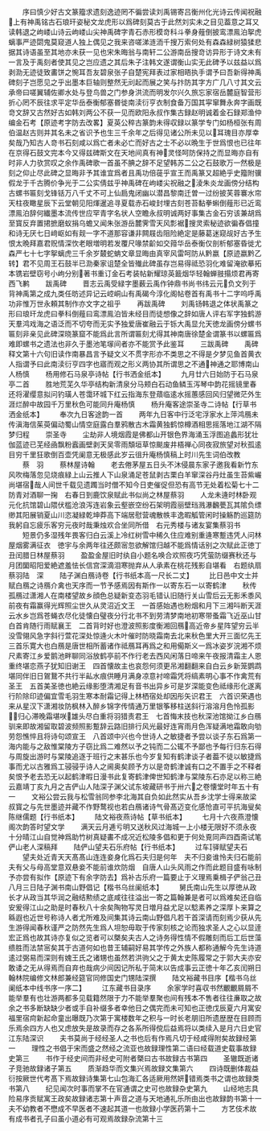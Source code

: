 <!-- { "loadSidebar": true } -->
　　序曰慎少好古文篆籀求遗刻逸迹罔不徧尝读刘禹锡寄吕衡州化光诗云传闻祝融上有神禹铭古石琅玕姿秘文龙虎形以爲碑刻莫古于此然刘实未之目见葢意之耳又读韩退之岣嵝山诗云岣嵝山尖神禹碑字青石赤形模竒科斗拳身薤倒披鸾漂鳯泊挐虎螭事严迹閟鬼莫窥道人独上偶见之我来咨嗟涕涟洏千搜万索何处有森森緑树猿猱悲据其诗语虽至其地亦未获一见也宋朱晦翁与南轩二公游南岳搜竒访异形于诗文未有一言及于禹刻者使其见之岂应遗之其后朱子注韩文遂谓衡山实无此碑予以兹益以爲剥泐无迹徒致畵饼之惋耳吾友碧泉张子自楚宪拜表过家相晤执手谓予曰吾新得神禹碑刻子岂愿见之乎出墨本巨轴则整然无刓起而展之笑与抃防其字方广几八寸其文云承帝曰嗟翼辅佐卿水处与登鸟兽之门参身洪流而明发尔兴久旅忘家宿岳麓庭智营形折心罔不辰往求平定华岳泰衡郁塞昬徙南渎衍亨衣制食备万国其寜窜舞永奔字画既竒文辞又古然好古如韩刘两公不获一见而欧阳永叔作集古録赵明诚着金石録郑渔仲编金石考【原迹考字防去改畧】夏英公稡古篆韵未得収録以篆学专门如杨桓张有周伯温赵古则并其名未之省识予也生三千余年之后得见诸公所未见以耳瑰目亦厚幸矣哉乃知古人竒书石刻咸以爲亡者未必亡而好古之士不必以晩生于世爲恨也已往年在京得石鼓文完本今又得兹碑斯文在天地间真有神灵怪呵防保持之而显晦亦自有时非人力欤赏叹之余作禹碑歌一首虽不腆之辞不足望韩苏二公之石鼓歌万一然极是刻之仰止尽此碑之显晦非予其谁宜爲者且禹功倍蓰乎宣王而禹篆又超絶乎史籀附骥假龙于千古腾价争光于二公实倩兹乎神禹碑在岣嵝尖祝融之淩朱炎龙画傍分结构古螺书匾刻戈锋铦万八千丈不可上仙扃鬼闭幽以潜昌黎南迁曽一过纷披芙蓉褰水帘天柱夜瞰星辰下云堂朝见阳煇暹追寻夏载赤石峻封埋古刻苍苔黏拳蝌倒薤形已近鸾漂鳯泊辞何纎墨本流传世应罕青字名状人空瞻永叔明诚两好事集古金石穷该兼胡爲至寳反弃置捃摭磨蚁捐乌蟾又闻朱张游岳麓霁雪天风彯裾搜灵索秘迹欲徧舂倡撞和诗无厌七日﨑岖如有觌一字不道那容谦非闗屐齿阻险絶定是藤葛迷窥觇好古予生恨太晩拜嘉君贶情深忺老眼増明若发覆尺喙禁齘如交箝华岳泰衡仅剖析郁塞昏徙尤森严七十七字挐螭虎三千余岁樷蛇蚺文章显晦由真宰风雷呵防从黔嬴【原迹嬴黔乙转】君不见周王石鼓半已泐秦家诅楚全皆殱此碑虽存岂易得祗恐羽化难留淹欲摹拓本镌岩壁窃号小岣分别著书重订金石考装帖新耀琼英籖烟华轻翰蝉翄搨烦君再寄西飞鹣
　　跋禹碑
　　晋志云禹受緑字墨薮云禹作钟鼎书尚书纬云元负文列于背神禹第之成九类任昉述异记云崆峒山有禹碣今淳化阁帖卷首有禹书十二字呜呼禹功非惟万世永頼其制作亦文字之祖乎
　　再跋禹碑
　　刘禹钖韩退之体状禹篆之形曰琅玕龙虎曰拳科倒薤曰鸾漂鳯泊皆未经目而徒想像之辞如唐人评右军字独鹤游天羣鸿戏海之语泛而不切夸而无实予独爱唐崔融云于铄大禹显允天徳龙画傍分螺书匾刻非亲见此碑深晓篆窟不能爲此言所谓匾刻尤得其神南唐徐楚金谓篆书以螺匾爲难即螺书之遗法也非久于墨池笔塜间者亦不能赏予此鉴耳
　　三跋禹碑
　　禹碑释文第十六句旧读作南暴昌言予疑文义不贯字形亦不类思之不得是夕梦见鱼首黄衣人指谓予曰此南渎衍亨四字也寤而观之形义两协其所谓思之不通神通之耶博南山人杨慎
　　杨用修石马泉亭诗帖【行书洒金纸本】
　　九月廿六日始防于石马泉亭二首
　　胜地荒芜久华亭结构新清泉分马颊白石动鱼鳞玉泻琴中韵花摇镜里春还将濯缨意拟问钓璜人苍霭环城下红云指海东登薠临逺水摇蕙感回风归望微茫外生涯烂醉中故园千万里秋色可能同升庵杨慎
　　杨升庵客途崇圣寺二诗帖【行草书洒金纸本】
　　奉次九日客途韵一首
　　两年九日客中行泛宅浮家水上萍鸿鴈未传滇海信茱萸偏动蜀山情空庭露白羣鸦散古木霜黄独鹤惊樽酒相思摇落地江湖不隔梦归程
　　崇圣寺
　　尘劫非人境烟霞是佛都山开银色界海涌玉浮图追蠡形犹壮伽蓝迹已芜经凾飘粉蠧画壁剥天吴零雨頽垣草惊颷废井梧禅心同夜寂旅望对秋孤逺目穷千里狂歌倒百壶凭阑意无极感此岁云徂升庵杨慎稿上时川先生词伯改教
　　蔡　羽
　　蔡林屋诗翰
　　老去倦茅屋五日头不沐侵晨东家子邀我看新竹东风吹梅落忽见烧痕緑上山云推人下山泉涌足苍鼠剥古栗白羊窜深谷丹灶虽生苔紫巗尚堪宿哉人间世千载见遗躅当时僧不知今日吏催促但恐有高节无处着松菊七十二防青对酒聊一掬　右春日到鹿饮泉赋此书似尚之林屋蔡羽
　　人龙未逄时林卧观元化抗馆碧山隈伏槛沧浪泻连岩象云壑嵌空纷石架明霞丽壁珰溅瀑飜甍瓦其隂负缥缈其阳展销夏山川恣凝緑乾坤莽高下端居慰营魂散帙丰逸暇觚管闲时操觞酌巡筵防我躬自忘疲乐客穷元夜时哉秉烛欢合坐同所借　右元秀楼与诸友宴集蔡羽书
　　短景仍多湿残年畏客归白云溪上冷红树雪中稀久住应难别重逄寒蹔违凭人问林屋烟雾满征衣　徳宇与余两年往还颇宻忽欲解馆归越不能爲情话别之次赋此正徳丁丑闰腊日林屋蔡羽
　　盈盈金屋旧时纨自小题名唤合欢照夜巧凭萤防缀赛秋还与月团圞昭阳爱絶遮羞怯长信宫深滴泪寒抛弃从人承素在桃花残影自堪看　右题纨扇蔡羽陆　深
　　陆子渊白鴈诗卷【行书纸本高一尺长二丈】
　　比日邑中文士并赋白鴈之诗鴈介禽也天序而一节予感焉因有斯作一以寄东石一以寄鹤津
　　秋传孤鴈过潇湘人在南楼望故乡顔色总疑新变态羽毛错认旧随行关山雪后云无影禾黍风前夜有霜赢得光辉照尘世久从灵沼近文王　一首感始遇也粉烟和月下三湘呌断天涯云水乡岂爲苍蝇衣尽化徒懐白璧夜分行北书不到劳清梦南地初寒带蚤霜飞近巫山甘白首肯随行雨赋襄王　二首背时好也澄波照影度衡湘回鴈高近帝乡星阵望穷云半没雪翎风急字斜行萱花深处惊逄火木叶催时防晓霜南去北来秋色里大开三面忆先王　三首乐寛大也白鴈是唐世相所蓄诸作祗鴈耳再爲之和用僃斯义一爲冰姿岁浣湘不烦尺素寄江乡爱鹅池畔聊同浴放鹤亭前不作行老去西风闲落日啼来午夜报清霜主人恩重终堪恋燕子犹知旧谢王　四首懐故主也哀怨何须更吊湘翻翻来自白云乡新笼鹦鹉堪同伴旧日鴐鵞不共行半畆水痕供睡月满身凉意衬啼霜凭将缟素明心事不作禽荒有圣王　五首美圣徳也絶云缘影堕清湘足有音书出异乡可是岁深能变色祗缘形化遂离行阶除印迹偏宜雪毛羽生寒本耐霜记得上林栖宿处却因彤矢识君王　六首识荣遇也来从星汉下潇湘妆防枫林入醉乡锦字传情通万里银筝移柱送斜行溶溶月色怜孤影归心滞晚霜堪咲雄头尽白重将羽猎责君王　七首悔末技也秋深池馆拗江乡白鴈驯来即故湘留取碧波频照影蹔辞云路旧排行风光最好连宵雨月色浑疑满地霜敢向劬劳怨憔悴且将诗句颂宣王　八首颂中兴也今世诗人之敏捷者予尝以谈子东石爲第一海内能与之敌惟棠陵方子窃比爲二难然以予之钝而二公辄不予鄙也予每行归东石得与周旋出游时与棠陵追逐于班行之末甚乐也今岁复知有鹤津谈子者葢不徒以敏捷爲事而尤以古雅爲工骎骎乎诗人之阃奥矣顾予方以是竒鹤津诚有口之不置手之不释者矣恨予老去恐无以起鹤津暇日漫书此复寄鹤津俾世知鹤津与棠陵东石亦足以称三絶云嘉靖丁亥九月之吉俨山人陆深子渊父试东坡藏研书于卅六之卷懐堂时年五十有一
　　文裕公尝云我与松雪翁同参李北海其自负如此然实从吾乡沈学士得来故梁叔寳之与先世墨迹并藏不作野鹜视也若白鴈诸诗气骨髙迈变化感怆直可平抗海叟矣陈继儒题【行书纸本】
　　陆文裕夜燕诗帖【草书纸本】
　　七月十六夜燕澄懐阁次韵答时望文学
　　满天云月逓亏明又送秋风过海城一上小楼无限好不须永夜十分晴江山自觉神爲助竹树真疑畵不成况近松陵多倡和更于何处覔同声四酉斋试笔俨山老人深稿拜
　　陆俨山望夫石乐府帖【行书纸本】
　　过车驿赋望夫石
　　望夫处近青天天髙髙山连连妾身化爲石夫归是何年　夫不归妾谁怜夫归石能前夫有父与母高堂意双悬妾不能前谁炊防烟　自唐人山头风雨之作而此题目盛有咏制予亦尝有拟作【原迹下有余字防去】爲补古乐府一篇要止于义理焉乗楫子俨翁己丑八月三日陆子渊书南山野倡记【楷书乌丝阑纸本】
　　舅氏南山先生以厚徳从政长才从政当其华润之融结勲绩之底咸往往溢出一寄之篇翰兼是者可以爲难矣还自临安爰得江山之助是时春秋八十余矣陶物写灵日増月益尤足以騐素养之深厚卜来算之緜遐也近世号称诗人者尤所难及间集其诗云南山野倡凡若干首深请而刻焉少获从先生游得闻春秋谨严之防然先生爲人坦恕毋取于传家刻核之论而独求圣人之心以显逹宏正爲也故其诗亦复似之览者可以槩矣夫古人之诗务得性情不假雕刻而后工后世藻缋胜而法禁宻矣其于古道何如也昔王辅嗣好易其学传之外族人都称通解今先生诗道逺过弼易而深则有媿王氏之诸甥也虽然若洪驹父之于黄太史陈履常之于郭大夫亦安敢诿之无从得焉而自弃也哉病少间因记所私于简末以告成事云正徳十年乙亥闰朔日翰林院编修文林郎兼经筵官同修国史门甥陆深撰
　　陆文裕藏书目序【楷书乌丝阑纸本中线书序一序二】
　　江东藏书目录序
　　余家学时喜収书然覼覼屑屑不能举羣有也壮游两都多见载籍然限于力不能举羣聚也间有残本不售者往往亷取之故余之书多断缺缺少者或手自补缀多者幸他日之偶完而未可知也正徳戊辰夏六月寓安福里宿疴新起命童出曝既乃次第于寓楼数年之积与一时长老朋旧所遗歴歴在目顾而乐焉余四方人也又虑放失是故录而存之各系所得傥后益焉将以类续入是月六日史官江东陆深识
　　夫书莫尚于经经圣人之书也后有作焉凡切于经咸得附矣故録经第一
　　理性之书倡于宋而盛之然经之流亚也故録理性第二语曰经载道史载事故録史第三
　　书作于经史间而非经史可附者槩曰古书故録古书第四
　　圣辙既逝诸子竞驰故録诸子第五
　　质渐趋华而文集兴焉故録文集第六
　　四诗既删体裁益衍按厥世代考髙下焉故録诗集第七山包海汇各适厥用然妍错焉类书之谓也故録类书第八
　　纪见闻次时事而掌不在官通谓之史可也故録杂史第九
　　山经地志具险易序贡赋寓王政矣故録诸志第十声音之道与天地通礼乐所由出也故録韵书第十一夫不幼教者不懋成不早医者不速起其道一也故録小学医药第十二
　　方艺伎术故有成书者孔子曰虽小道必有可观焉故録杂流第十三

